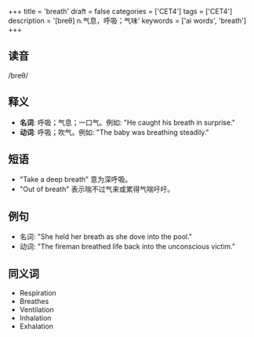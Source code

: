 +++
title = 'breath'
draft = false
categories = ['CET4']
tags = ['CET4']
description = '[breθ] n.气息，呼吸；气味'
keywords = ['ai words', 'breath']
+++

## 读音
/breθ/

## 释义
- **名词**: 呼吸；气息；一口气。例如: "He caught his breath in surprise."
- **动词**: 呼吸；吹气。例如: "The baby was breathing steadily."

## 短语
- "Take a deep breath" 意为深呼吸。
- "Out of breath" 表示喘不过气来或累得气喘吁吁。

## 例句
- 名词: "She held her breath as she dove into the pool."
- 动词: "The fireman breathed life back into the unconscious victim."

## 同义词
- Respiration
- Breathes
- Ventilation
- Inhalation
- Exhalation
